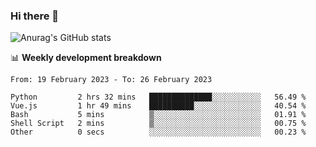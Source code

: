 ### Hi there 👋
![Anurag's GitHub stats](https://github-readme-stats.vercel.app/api?username=jami1024&show_icons=true&theme=radical)

📊 **Weekly development breakdown**
<!--START_SECTION:waka-->

```text
From: 19 February 2023 - To: 26 February 2023

Python         2 hrs 32 mins   ██████████████░░░░░░░░░░░   56.49 %
Vue.js         1 hr 49 mins    ██████████░░░░░░░░░░░░░░░   40.54 %
Bash           5 mins          ▒░░░░░░░░░░░░░░░░░░░░░░░░   01.91 %
Shell Script   2 mins          ▒░░░░░░░░░░░░░░░░░░░░░░░░   00.75 %
Other          0 secs          ░░░░░░░░░░░░░░░░░░░░░░░░░   00.23 %
```

<!--END_SECTION:waka-->
<!--
**jami1024/jami1024** is a ✨ _special_ ✨ repository because its `README.md` (this file) appears on your GitHub profile.

Here are some ideas to get you started:

- 🔭 I’m currently working on ...
- 🌱 I’m currently learning ...
- 👯 I’m looking to collaborate on ...
- 🤔 I’m looking for help with ...
- 💬 Ask me about ...
- 📫 How to reach me: ...
- 😄 Pronouns: ...
- ⚡ Fun fact: ...
-->
